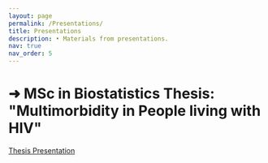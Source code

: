 ```yaml
---
layout: page
permalink: /Presentations/
title: Presentations
description: • Materials from presentations.
nav: true
nav_order: 5
---
```



# ➜ MSc in Biostatistics Thesis: "Multimorbidity in People living with HIV"
[Thesis Presentation](thesis_presentation.pdf)


